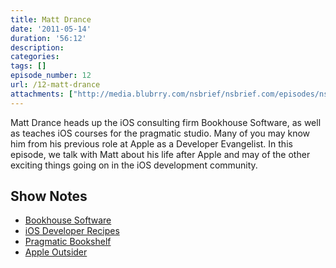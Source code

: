 ```yaml
---
title: Matt Drance
date: '2011-05-14'
duration: '56:12'
description:
categories:
tags: []
episode_number: 12
url: /12-matt-drance
attachments: ["http://media.blubrry.com/nsbrief/nsbrief.com/episodes/nsbrief_12_matt_drance.m4a"]
---
```


Matt Drance heads up the iOS consulting firm Bookhouse Software, as well as teaches iOS courses for the pragmatic studio. Many of you may know him from his previous role at Apple as a Developer Evangelist. In this episode, we talk with Matt about his life after Apple and may of the other exciting things going on in the iOS development community.

## Show Notes
- [Bookhouse Software](http://www.bookhouseapps.com)
- [iOS Developer Recipes](http://pragprog.com/titles/cdirec/ios-recipes)
- [Pragmatic Bookshelf](http://www.pragprog.com)
- [Apple Outsider](http://www.appleoutsider.com)
